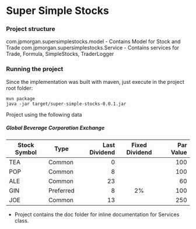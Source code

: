 # Super Simple Stocks

###  Project structure
com.jpmorgan.supersimplestocks.model - Contains Model for Stock and Trade
com.jpmorgan.supersimplestocks.Service - Contains services for Trade, Formula, SimpleStocks, TraderLogger

### Running the project
Since the implementation was built with maven, just execute in the project root folder:

```
mvn package
java -jar target/super-simple-stocks-0.0.1.jar
```
 Project using the following data
  
##### Global Beverage Corporation Exchange

Stock Symbol  | Type | Last Dividend | Fixed Dividend | Par Value
------------- | ---- | ------------: | :------------: | --------: 
TEA           | Common    | 0  |    | 100
POP           | Common    | 8  |    | 100
ALE           | Common    | 23 |    | 60
GIN           | Preferred | 8  | 2% | 100
JOE           | Common    | 13 |    | 250

- Project contains the doc folder for inline documentation for Services class.